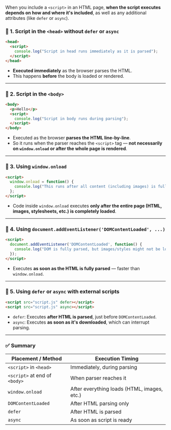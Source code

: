 
When you include a `<script>` in an HTML page, **when the script executes depends on how and where it's included**, as well as any additional attributes (like `defer` or `async`).

### 🔹 1. **Script in the `<head>` without `defer` or `async`**

```html
<head>
  <script>
    console.log("Script in head runs immediately as it is parsed");
  </script>
</head>
```

* **Executed immediately** as the browser parses the HTML.
* This happens **before** the body is loaded or rendered.

---

### 🔹 2. **Script in the `<body>`**

```html
<body>
  <p>Hello</p>
  <script>
    console.log("Script in body runs during parsing");
  </script>
</body>
```

* Executed as the browser **parses the HTML line-by-line**.
* So it runs when the parser reaches the `<script>` tag — **not necessarily on `window.onload` or after the whole page is rendered**.

---

### 🔹 3. **Using `window.onload`**

```html
<script>
  window.onload = function() {
    console.log("This runs after all content (including images) is fully loaded");
  };
</script>
```

* Code inside `window.onload` executes **only after the entire page (HTML, images, stylesheets, etc.) is completely loaded**.

---

### 🔹 4. **Using `document.addEventListener('DOMContentLoaded', ...)`**

```html
<script>
  document.addEventListener('DOMContentLoaded', function() {
    console.log("DOM is fully parsed, but images/styles might not be loaded yet");
  });
</script>
```

* Executes **as soon as the HTML is fully parsed** — faster than `window.onload`.

---

### 🔹 5. **Using `defer` or `async` with external scripts**

```html
<script src="script.js" defer></script>
<script src="script.js" async></script>
```

* `defer`: Executes **after HTML is parsed**, just before `DOMContentLoaded`.
* `async`: Executes **as soon as it's downloaded**, which can interrupt parsing.

---

### ✅ Summary

| Placement / Method            | Execution Timing                            |
| ----------------------------- | ------------------------------------------- |
| `<script>` in `<head>`        | Immediately, during parsing                 |
| `<script>` at end of `<body>` | When parser reaches it                      |
| `window.onload`               | After everything loads (HTML, images, etc.) |
| `DOMContentLoaded`            | After HTML parsing only                     |
| `defer`                       | After HTML is parsed                        |
| `async`                       | As soon as script is ready                  |


